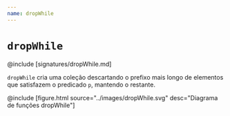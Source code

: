 ```yaml
---
name: dropWhile
---
```


# `dropWhile`

@include [signatures/dropWhile.md]

`dropWhile` cria uma coleção descartando o prefixo mais longo de elementos que satisfazem o predicado `p`, mantendo o restante.

@include [figure.html source="../images/dropWhile.svg" desc="Diagrama de funções dropWhile"]
